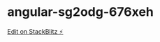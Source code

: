 # angular-sg2odg-676xeh

[Edit on StackBlitz ⚡️](https://stackblitz.com/edit/angular-sg2odg-676xeh)

